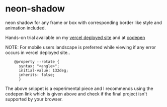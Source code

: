 # neon-shadow
neon shadow for any frame or box with corresponding border like style and animation included.

Hands-on trial available on my [vercel deployed site](https://neon-shadow.vercel.app/) and at [codepen](https://codepen.io/bhargavkadali39/pen/jOLQopK)

NOTE: For mobile users landscape is preferred while viewing if any error occurs in vercel deployed site..

        @property --rotate {
          syntax: "<angle>";
          initial-value: 132deg;
          inherits: false;
          }
          
The above snippet is a experimental piece and I recommends using the codepen link which is given above and check if the final project isn't supported by your browser.
